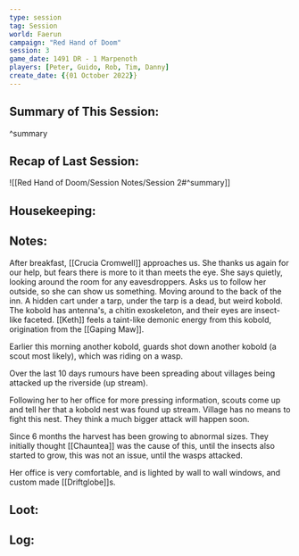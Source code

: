 ```yaml
---
type: session
tag: Session
world: Faerun
campaign: "Red Hand of Doom"
session: 3
game_date: 1491 DR - 1 Marpenoth
players: [Peter, Guido, Rob, Tim, Danny]
create_date: {{01 October 2022}}
---
```




## Summary of This Session:

^summary

## Recap of Last Session:
![[Red Hand of Doom/Session Notes/Session 2#^summary]]

## Housekeeping:

## Notes:
After breakfast, [[Crucia Cromwell]] approaches us.
She thanks us again for our help, but fears there is more to it than meets the eye.
She says quietly, looking around the room for any eavesdroppers. Asks us to follow her outside, so she can show us something.
Moving around to the back of the inn. A hidden cart under a tarp, under the tarp is a dead, but weird kobold.
The kobold has antenna's, a chitin exoskeleton, and their eyes are insect-like faceted. [[Keth]] feels a taint-like demonic energy from this kobold, origination from the [[Gaping Maw]]. 

Earlier this morning another kobold, guards shot down another kobold (a scout most likely), which was riding on a wasp.

Over the last 10 days rumours have been spreading about villages being attacked up the riverside (up stream).

Following her to her office for more pressing information, scouts come up and tell her that a kobold nest was found up stream.
Village has no means to fight this nest. They think a much bigger attack will happen soon.

Since 6 months the harvest has been growing to abnormal sizes. They initially thought [[Chauntea]] was the cause of this, until the insects also started to grow, this was not an issue, until the wasps attacked. 

Her office is very comfortable, and is lighted by wall to wall windows, and custom made [[Driftglobe]]s.

## Loot:

## Log:


